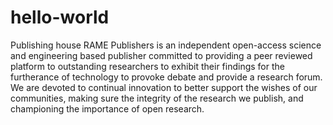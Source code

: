 # hello-world
Publishing house
RAME Publishers is an independent open-access science and engineering based publisher committed to providing a peer reviewed platform to outstanding researchers to exhibit their findings for the furtherance of technology to provoke debate and provide a research forum. We are devoted to continual innovation to better support the wishes of our communities, making sure the integrity of the research we publish, and championing the importance of open research.
